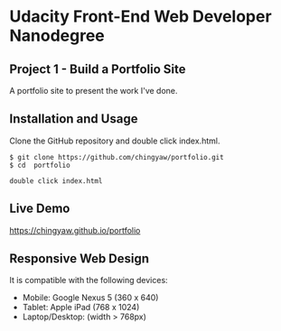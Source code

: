 # Udacity  Front-End Web Developer Nanodegree
##  Project 1 - Build a Portfolio Site
A portfolio site to present the work I've done.

## Installation and Usage
Clone the GitHub repository and double click index.html.
````
$ git clone https://github.com/chingyaw/portfolio.git
$ cd  portfolio

double click index.html
````

## Live Demo
https://chingyaw.github.io/portfolio

## Responsive Web Design
It is compatible with the following devices:
- Mobile: Google Nexus 5 (360 x 640)
- Tablet: Apple iPad (768 x 1024)
- Laptop/Desktop: (width > 768px)
